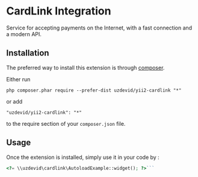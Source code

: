 CardLink Integration
====================
Service for accepting payments on the Internet, with a fast connection and a modern API.

Installation
------------

The preferred way to install this extension is through [composer](http://getcomposer.org/download/).

Either run

```
php composer.phar require --prefer-dist uzdevid/yii2-cardlink "*"
```

or add

```
"uzdevid/yii2-cardlink": "*"
```

to the require section of your `composer.json` file.


Usage
-----

Once the extension is installed, simply use it in your code by  :

```php
<?= \\uzdevid\cardlink\AutoloadExample::widget(); ?>```